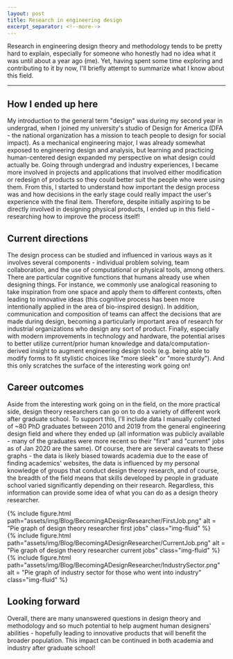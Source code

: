 ```yaml
---
layout: post
title: Research in engineering design
excerpt_separator: <!--more-->
---
```

Research in engineering design theory and methodology tends to be pretty hard to explain, especially
for someone who honestly had no idea what it was until about a year ago (me). Yet, having
spent some time exploring and contributing to it by now, I'll briefly attempt to summarize what I know about this field.
<!--more-->

---

## How I ended up here
My introduction to the general term "design" was during my second year in undergrad, when I joined my university's
studio of Design for America (DFA - the national organization has a mission to teach people to design for social impact).
As a mechanical engineering major, I was already somewhat exposed to engineering design and analysis, but learning and
practicing human-centered design expanded my perspective on what design could actually be. Going through undergrad and
industry experiences, I became more involved in projects and applications that involved either modification or redesign of 
products so they could better suit the people who were using them. From this, I started to understand how important 
the design process was and how decisions in the early stage could really impact the user's experience with the final item. 
Therefore, despite initially aspiring to be directly involved in designing physical products, I ended up in this field - 
researching how to improve the process itself!

## Current directions
The design process can be studied and influenced in various ways as it involves several components - individual problem solving, 
team collaboration, and the use of computational or physical tools, among others. There are particular cognitive functions that
humans already use when designing things. For instance, we commonly use analogical reasoning to take inspiration from one space and 
apply them to different contexts, often leading to innovative ideas (this cognitive process has been more intentionally applied in the area of bio-inspired design). 
In addition, communication and composition of teams can affect the decisions that are made during design, becoming a particularly important area of research 
for industrial organizations who design any sort of product. Finally, especially with modern improvements in technology and hardware, 
the potential arises to better utilize current/prior human knowledge and data/computation-derived insight to augment engineering design tools
(e.g. being able to modify forms to fit stylistic choices like "more sleek" or "more sturdy"). And this only scratches the surface of the interesting
work going on!   

## Career outcomes
Aside from the interesting work going on in the field, on the more practical side, design theory researchers can go on
to do a variety of different work after graduate school. To support this, I'll include data I manually collected of ~80 PhD graduates between 2010 and 2019 from the general
engineering design field and where they ended up (all information was publicly available - many of the graduates were more recent so their "first" and "current" jobs as of Jan 2020 are the same). 
Of  course, there are several caveats to these graphs - 
the data is likely biased towards academia due to the ease of finding academics' websites, the data is influenced by my personal knowledge of groups that conduct
design theory research, and of course, the breadth of the field means that skills developed by people in graduate school varied significantly depending on their research. 
Regardless, this information can provide some idea of what you can do as a design theory researcher. 

<div class="row">
    <div class="col-sm mt-3 mt-md-0">
        {% include figure.html path="assets/img/Blog/BecomingADesignResearcher/FirstJob.png" alt = "Pie graph of design theory researcher first jobs"  class="img-fluid" %}
    </div>
</div>
<div class="row">
    <div class="col-sm mt-3 mt-md-0">
        {% include figure.html path="assets/img/Blog/BecomingADesignResearcher/CurrentJob.png" alt = "Pie graph of design theory researcher current jobs" class="img-fluid" %}
    </div>
</div>
<div class="row">
    <div class="col-sm mt-3 mt-md-0">
        {% include figure.html path="assets/img/Blog/BecomingADesignResearcher/IndustrySector.png" alt = "Pie graph of industry sector for those who went into industry" class="img-fluid" %}
    </div>
</div>

## Looking forward
Overall, there are many unanswered questions in design theory and methodology and so much potential to help augment human designers' abilities - hopefully 
leading to innovative products that will benefit the broader population. This impact can be continued in both academia and industry after graduate school!
 
